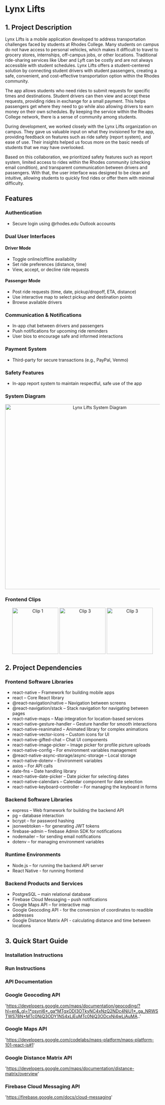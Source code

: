 # Lynx Lifts

## 1. Project Description

Lynx Lifts is a mobile application developed to address transportation challenges faced by students at Rhodes College. Many students on campus do not have access to personal vehicles, which makes it difficult to travel to grocery stores, internships, off-campus jobs, or other locations. Traditional ride-sharing services like Uber and Lyft can be costly and are not always accessible with student schedules. Lynx Lifts offers a student-centered solution by connecting student drivers with student passengers, creating a safe, convenient, and cost-effective transportation option within the Rhodes community.

The app allows students who need rides to submit requests for specific times and destinations. Student drivers can then view and accept these requests, providing rides in exchange for a small payment. This helps passengers get where they need to go while also allowing drivers to earn money on their own schedules. By keeping the service within the Rhodes College network, there is a sense of community among students.

During development, we worked closely with the Lynx Lifts organization on campus. They gave us valuable input on what they invisioned for the app, providing feedback on features such as ride safety (report system), and ease of use. Their insights helped us focus more on the basic needs of students that we may have overlooked. 

Based on this collaboration, we prioritized safety features such as report system, limited access to rides within the Rhodes community (checking email condition), and transparent communication between drivers and passengers. With that, the user interface was designed to be clean and intuitive, allowing students to quickly find rides or offer them with minimal difficulty.

## Features

### Authentication
- Secure login using @rhodes.edu Outlook accounts   

### Dual User Interfaces

#### Driver Mode
- Toggle online/offline availability
- Set ride preferences (distance, time)
- View, accept, or decline ride requests

#### Passenger Mode
- Post ride requests (time, date, pickup/dropoff, ETA, distance)
- Use interactive map to select pickup and destination points
- Browse available drivers

### Communication & Notifications
- In-app chat between drivers and passengers
- Push notifications for upcoming ride reminders
- User bios to encourage safe and informed interactions

### Payment System
- Third-party for secure transactions (e.g., PayPal, Venmo)

### Safety Features
- In-app report system to maintain respectful, safe use of the app

### System Diagram

<p align="center">
  <img src="https://github.com/user-attachments/assets/457cbb69-347b-44ea-aa6b-357632402b64" alt="Lynx Lifts System Diagram" width="600"/>
</p>

### Frontend Clips

<p align="center">
  <img src="https://github.com/user-attachments/assets/d4154a43-5e70-41bb-b768-6355c3738209" alt="Clip 1" width="150"/>
  <img src="https://github.com/user-attachments/assets/ce35074a-7c36-47e2-ad68-f48946e6e681" alt="Clip 3" width="150"/>
  <img src="https://github.com/user-attachments/assets/9c8a9286-4dec-4e56-b6dc-73b64522ad67" alt="Clip 3" width="150"/>
</p>

## 2. Project Dependencies

### Frontend Software Libraries
- react-native – Framework for building mobile apps
- react – Core React library
- @react-navigation/native – Navigation between screens
- @react-navigation/stack – Stack navigation for navigating between pages
- react-native-maps – Map integration for location-based services
- react-native-gesture-handler – Gesture handler for smooth interactions
- react-native-reanimated – Animated library for complex animations
- react-native-vector-icons – Custom icons for UI
- react-native-gifted-chat – Chat UI components
- react-native-image-picker – Image picker for profile picture uploads
- react-native-config – For environment variables management
- @react-native-async-storage/async-storage – Local storage
- react-native-dotenv – Environment variables
- axios – For API calls
- date-fns – Date handling library
- react-native-date-picker – Date picker for selecting dates
- react-native-calendars – Calendar component for date selection
- react-native-keyboard-controller – For managing the keyboard in forms

### Backend Software Libraries
- express – Web framework for building the backend API
- pg – database interaction
- bcrypt – for password hashing
- jsonwebtoken – for generating JWT tokens
- firebase-admin – firebase Admin SDK for notifications
- nodemailer – for sending email notifications
- dotenv – for managing environment variables

### Runtime Environments
- Node.js – for running the backend API server
- React Native - for running frontend

### Backend Products and Services
- PostgreSQL – main relational database
- Firebase Cloud Messaging – push notifications
- Google Maps API – for interactive map
- Google Geocoding API - for the conversion of coordinates to readible addresses
- Google Distance Matrix API - calculating distance and time between locations

## 3. Quick Start Guide

### Installation Instructions

### Run Instructions

### API Documentation
### Google Geocoding API
'https://developers.google.com/maps/documentation/geocoding/?hl=en&_gl=1*osynl6*_ga*MTgxODI3OTkyNC4xNzQ2NDc4NjU1*_ga_NRWSTWS78N*MTc0NjQ3ODY1NS4xLjEuMTc0NjQ3ODcxNi4wLjAuMA..'

### Google Maps API
'https://developers.google.com/codelabs/maps-platform/maps-platform-101-react-js#1'

### Google Distance Matrix API
'https://developers.google.com/maps/documentation/distance-matrix/overview'

### Firebase Cloud Messaging API
'https://firebase.google.com/docs/cloud-messaging'

